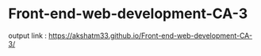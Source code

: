 # Front-end-web-development-CA-3
output link :
https://akshatm33.github.io/Front-end-web-development-CA-3/
